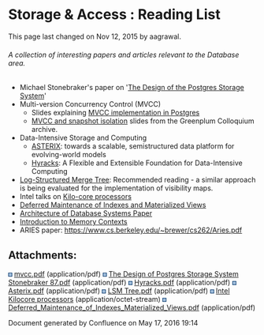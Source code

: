 <span id="title-text"> Storage & Access : Reading List </span>
==============================================================

This page last changed on Nov 12, 2015 by aagrawal.

###### A collection of interesting papers and articles relevant to the Database area.

-   Michael Stonebraker's paper on '[The Design of the Postgres Storage System](attachments/42502272/42696885.pdf)'
-   Multi-version Concurrency Control (MVCC)
    -   Slides explaining [MVCC implementation in Postgres](attachments/42502272/42696884.pdf)
    -   <a href="http://confluence.greenplum.com/download/attachments/7700720/snapshot.ppt?version=1&amp;modificationDate=1278607950123" class="external-link">MVCC and snapshot isolation</a> slides from the Greenplum Colloquium archive.
-   Data-Intensive Storage and Computing
    -   [ASTERIX](attachments/42502272/42696887.pdf): towards a scalable, semistructured data platform for evolving-world models
    -   [Hyracks](attachments/42502272/42696886.pdf): A Flexible and Extensible Foundation for Data-Intensive Computing
-   [Log-Structured Merge Tree](attachments/42502272/42696888.pdf): Recommended reading - a similar approach is being evaluated for the implementation of visibility maps.
-   Intel talks on [Kilo-core processors](attachments/42502272/42696891)
-   [Deferred Maintenance of Indexes and Materialized Views](attachments/42502272/44040210.pdf)
-   <a href="http://db.cs.berkeley.edu/papers/fntdb07-architecture.pdf" class="external-link">Architecture of Database Systems Paper</a>
-   <a href="http://blog.pgaddict.com/posts/introduction-to-memory-contexts" class="external-link">Introduction to Memory Contexts</a>
-   <span>ARIES paper: </span><a href="https://www.cs.berkeley.edu/~brewer/cs262/Aries.pdf" class="uri" class="external-link">https://www.cs.berkeley.edu/~brewer/cs262/Aries.pdf</a>

Attachments:
------------

<img src="images/icons/bullet_blue.gif" width="8" height="8" /> [mvcc.pdf](attachments/42502272/42696884.pdf) (application/pdf)
<img src="images/icons/bullet_blue.gif" width="8" height="8" /> [The Design of Postgres Storage System Stonebraker 87.pdf](attachments/42502272/42696885.pdf) (application/pdf)
<img src="images/icons/bullet_blue.gif" width="8" height="8" /> [Hyracks.pdf](attachments/42502272/42696886.pdf) (application/pdf)
<img src="images/icons/bullet_blue.gif" width="8" height="8" /> [Asterix.pdf](attachments/42502272/42696887.pdf) (application/pdf)
<img src="images/icons/bullet_blue.gif" width="8" height="8" /> [LSM Tree.pdf](attachments/42502272/42696888.pdf) (application/pdf)
<img src="images/icons/bullet_blue.gif" width="8" height="8" /> [Intel Kilocore processors](attachments/42502272/42696891) (application/octet-stream)
<img src="images/icons/bullet_blue.gif" width="8" height="8" /> [Deferred\_Maintenance\_of\_Indexes\_Materialized\_Views.pdf](attachments/42502272/44040210.pdf) (application/pdf)

Document generated by Confluence on May 17, 2016 19:14


